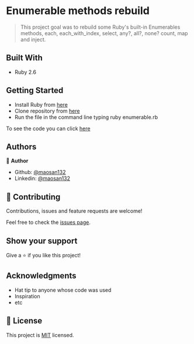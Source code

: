 # Enumerable methods rebuild

> This project goal was to rebuild some Ruby's built-in Enumerables methods, each, each_with_index, select, any?, all?, none? count, map and inject. 

## Built With

- Ruby 2.6

## Getting Started

- Install Ruby from [here](https://rubyinstaller.org/)
- Clone repository from [here](https://github.com/maosan132/Enumerable.git)
- Run the file in the command line typing ruby enumerable.rb


To see the code you can click [here](https://github.com/maosan132/Enumerable/blob/develop/enumerable.rb)

## Authors

👤 **Author**

- Github: [@maosan132](https://github.com/maosan132)
- Linkedin: [@maosan132](https://www.linkedin.com/in/mauricio-santos-a7292910/)

## 🤝 Contributing

Contributions, issues and feature requests are welcome!

Feel free to check the [issues page](issues/).

## Show your support

Give a ⭐️ if you like this project!

## Acknowledgments

- Hat tip to anyone whose code was used
- Inspiration
- etc

## 📝 License

This project is [MIT](lic.url) licensed.
